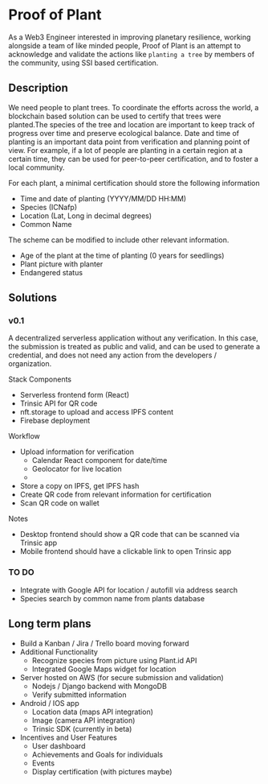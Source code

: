 # Proof of Plant
As a Web3 Engineer interested in improving planetary resilience, working alongside a team of like minded people, Proof of Plant is an attempt to acknowledge and validate the actions like `planting a tree` by members of the community, using SSI based certification.

## Description
We need people to plant trees. To coordinate the efforts across the world, a blockchain based solution can be used to certify that trees were planted.The species of the tree and location are important to keep track of progress over time and preserve ecological balance. Date and time of planting is an important data point from verification and planning point of view. For example, if a lot of people are planting in a certain region at a certain time, they can be used for peer-to-peer certification, and to foster a local community.

For each plant, a minimal certification should store the following information
- Time and date of planting (YYYY/MM/DD HH:MM)
- Species (ICNafp)
- Location (Lat, Long in decimal degrees)
- Common Name

The scheme can be modified to include other relevant information.
- Age of the plant at the time of planting (0 years for seedlings)
- Plant picture with planter
- Endangered status

## Solutions
### v0.1
A decentralized serverless application without any verification. In this case, the submission is treated as public and valid, and can be used to generate a credential, and does not need any action from the developers / organization.

Stack Components
- Serverless frontend form (React)
- Trinsic API for QR code
- nft.storage to upload and access IPFS content
- Firebase deployment

Workflow
- Upload information for verification
  - Calendar React component for date/time
  - Geolocator for live location
  - 
- Store a copy on IPFS, get IPFS hash
- Create QR code from relevant information for certification
- Scan QR code on wallet

Notes
- Desktop frontend should show a QR code that can be scanned via Trinsic app
- Mobile frontend should have a clickable link to open Trinsic app

### TO DO
- Integrate with Google API for location / autofill via address search
- Species search by common name from plants database
## Long term plans
- Build a Kanban / Jira / Trello board moving forward
- Additional Functionality
  - Recognize species from picture using Plant.id API
  - Integrated Google Maps widget for location 
- Server hosted on AWS (for secure submission and validation)
  - Nodejs / Django backend with MongoDB
  - Verify submitted information
- Android / IOS app 
  - Location data (maps API integration)
  - Image (camera API integration)
  - Trinsic SDK (currently in beta)
- Incentives and User Features
  - User dashboard
  - Achievements and Goals for individuals
  - Events
  - Display certification (with pictures maybe)
